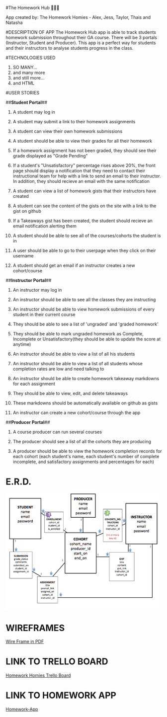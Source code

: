 #The Homework Hub :dancers::dancers::running:

App created by: The Homework Homies - Alex, Jess, Taylor, Thais and Natasha 

#DESCRIPTION OF APP
The Homework Hub app is able to track students homework submission throughout their GA course. There will be 3 portals (Instructor, Student and Producer). This app is a perfect way for students and their instructors to analyse students progress in the class. 

#TECHNOLOGIES USED
1. SO MANY...
2. and many more
3. and still more...
3. and HTML

#USER STORIES

##**Student Portal**##

1. A student may log in

2. A student may submit a link to their homework assignments

3. A student can view their own homework submissions

4. A student should be able to view their grades for all their homework

5. If a homework assignment has not been graded, they should see their grade displayed as "Grade Pending"

6. If a student's "Unsatisfactory" percentage rises above 20%, the front page should display a notification that they need to contact their instructional team for help with a link to send an email to their instructor. In addition, they should recieve an email with the same notification

7. A student can view a list of homework gists that their instructors have created

8. A student can see the content of the gists on the site with a link to the gist on github

9. If a Takeaways gist has been created, the student should recieve an email notification alerting them

10. A student should be able to see all of the courses/cohorts the student is in

11. A user should be able to go to their userpage when they click on their username

12. A student should get an email if an instructor creates a new cohort/course


##**Instructor Portal**##

1. An instructor may log in

2. An instructor should be able to see all the classes they are instructing

3. An instructor should be able to view homework submissions of every student in their current course

4. They should be able to see a list of 'ungraded' and 'graded homework'

5. They should be able to mark ungraded homework as Complete, Incomplete or Unsatisfactory(they should be able to update the score at anytime)

6. An instructor should be able to view a list of all his students

7. An instructor should be able to view a list of all students whose completion rates are low and need talking to

8. An instructor should be able to create homework takeaway markdowns for each assignment

9. They should be able to view, edit, and delete takeaways

10. These markdowns should be automatically available on github as gists

11. An instructor can create a new cohort/course through the app


##**Producer Portal**##

1. A course producer can run several courses

2. The producer should see a list of all the cohorts they are producing

3. A producer should be able to view the homework completion records for each cohort (each student's name, each student's number of complete incomplete, and satisfactory assignments and percentages for each)


# E.R.D. 
![alt-text](https://github.com/homework-homies/project3-homework-app/blob/master/Screen%20Shot%202015-12-16%20at%203.49.23%20PM.png)

# WIREFRAMES
[Wire Frame in PDF](/homework_hub_wireframes.pdf)

# LINK TO TRELLO BOARD
[Homework Homies Trello Board](https://trello.com/homeworkhomiesproject)

# LINK TO HOMEWORK APP
[Homework-App](http://example.com)
